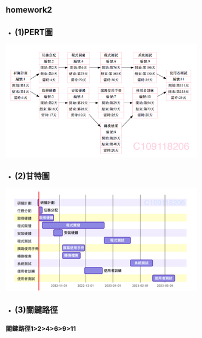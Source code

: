 ## homework2
- ## (1)PERT圖
![PERT](PERTpppp.png)

- ## (2)甘特圖
![HW2](hw2.png)
    
 - ## (3)關鍵路徑
 ### 關鍵路徑1>2>4>6>9>11

